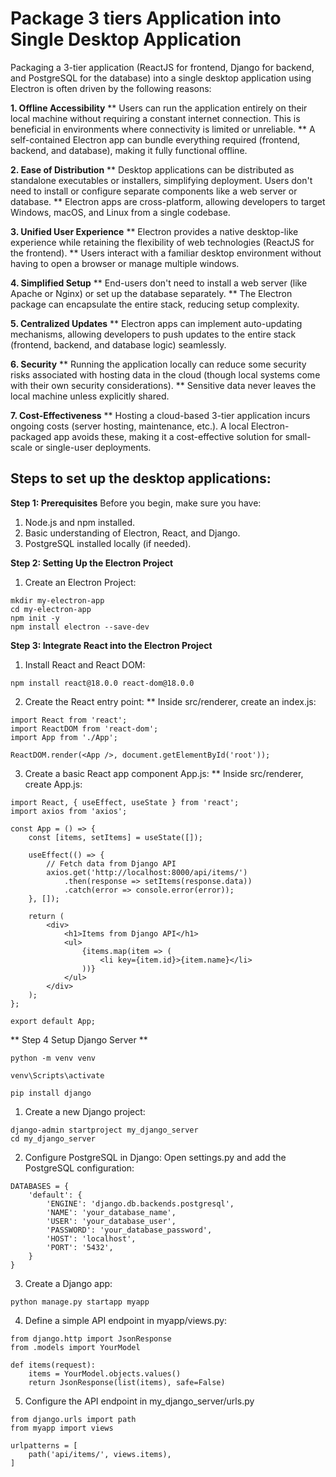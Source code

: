 # Package 3 tiers Application into Single Desktop Application

Packaging a 3-tier application (ReactJS for frontend, Django for backend, and PostgreSQL for the database) into a single desktop application using Electron is often driven by the following reasons:

**1. Offline Accessibility**
** Users can run the application entirely on their local machine without requiring a constant internet connection. This is beneficial in environments where connectivity is limited or unreliable.
** A self-contained Electron app can bundle everything required (frontend, backend, and database), making it fully functional offline.

**2. Ease of Distribution**
** Desktop applications can be distributed as standalone executables or installers, simplifying deployment. Users don't need to install or configure separate components like a web server or database.
** Electron apps are cross-platform, allowing developers to target Windows, macOS, and Linux from a single codebase.

**3. Unified User Experience**
** Electron provides a native desktop-like experience while retaining the flexibility of web technologies (ReactJS for the frontend).
** Users interact with a familiar desktop environment without having to open a browser or manage multiple windows.

**4. Simplified Setup**
** End-users don't need to install a web server (like Apache or Nginx) or set up the database separately. 
** The Electron package can encapsulate the entire stack, reducing setup complexity.

**5. Centralized Updates**
** Electron apps can implement auto-updating mechanisms, allowing developers to push updates to the entire stack (frontend, backend, and database logic) seamlessly.

**6. Security**
** Running the application locally can reduce some security risks associated with hosting data in the cloud (though local systems come with their own security considerations).
** Sensitive data never leaves the local machine unless explicitly shared.

**7. Cost-Effectiveness**
** Hosting a cloud-based 3-tier application incurs ongoing costs (server hosting, maintenance, etc.). A local Electron-packaged app avoids these, making it a cost-effective solution for small-scale or single-user deployments.

## Steps to set up the desktop applications:

**Step 1: Prerequisites**
Before you begin, make sure you have:

1) Node.js and npm installed.
2) Basic understanding of Electron, React, and Django.
3) PostgreSQL installed locally (if needed).

**Step 2: Setting Up the Electron Project**
1) Create an Electron Project:
````
mkdir my-electron-app
cd my-electron-app
npm init -y
npm install electron --save-dev
````
**Step 3: Integrate React into the Electron Project**
1) Install React and React DOM:
````
npm install react@18.0.0 react-dom@18.0.0
````
2) Create the React entry point:
** Inside src/renderer, create an index.js:
````
import React from 'react';
import ReactDOM from 'react-dom';
import App from './App';

ReactDOM.render(<App />, document.getElementById('root'));
````
3) Create a basic React app component App.js:
** Inside src/renderer, create App.js:
````
import React, { useEffect, useState } from 'react';
import axios from 'axios';

const App = () => {
    const [items, setItems] = useState([]);

    useEffect(() => {
        // Fetch data from Django API
        axios.get('http://localhost:8000/api/items/')
            .then(response => setItems(response.data))
            .catch(error => console.error(error));
    }, []);

    return (
        <div>
            <h1>Items from Django API</h1>
            <ul>
                {items.map(item => (
                    <li key={item.id}>{item.name}</li>
                ))}
            </ul>
        </div>
    );
};

export default App;
````
** Step 4 Setup Django Server **
````
python -m venv venv
````
````
venv\Scripts\activate
````
````
pip install django
````
1) Create a new Django project:
````
django-admin startproject my_django_server
cd my_django_server
````
2) Configure PostgreSQL in Django:
Open settings.py and add the PostgreSQL configuration:
````
DATABASES = {
    'default': {
        'ENGINE': 'django.db.backends.postgresql',
        'NAME': 'your_database_name',
        'USER': 'your_database_user',
        'PASSWORD': 'your_database_password',
        'HOST': 'localhost',
        'PORT': '5432',
    }
}
````
3) Create a Django app:
````
python manage.py startapp myapp
````
4) Define a simple API endpoint in myapp/views.py:
````
from django.http import JsonResponse
from .models import YourModel

def items(request):
    items = YourModel.objects.values()
    return JsonResponse(list(items), safe=False)
````
5) Configure the API endpoint in my_django_server/urls.py
````
from django.urls import path
from myapp import views

urlpatterns = [
    path('api/items/', views.items),
]
````
